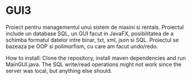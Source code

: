 # GUI3
Proiect pentru managementul unui sistem de masini si rentals. 
Proiectul include un database SQL, un GUI facut in JavaFX, posibilitatea de a schimba formatul datelor intre binar, txt, xml, json si SQL.
Proiectul se bazeaza pe OOP si polimorfism, cu care am facut undo/redo.

How to install:
Clone the repository, install maven dependencies and run MainGUI.java. The SQL write/read operations might not work since the server was local, but anything else should.

